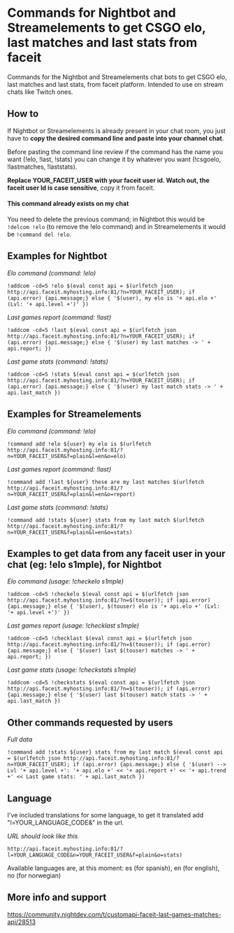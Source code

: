 # Commands for Nightbot and Streamelements to get CSGO elo, last matches and last stats from faceit 
Commands for the Nightbot and Streamelements chat bots to get CSGO elo, last matches and last stats, from faceit platform. Intended to use on stream chats like Twitch ones.


## How to

If Nightbot or Streamelements is already present in your chat room, you just have to **copy the desired command line and paste into your channel chat**.

Before pasting the command line review if the command has the name you want (!elo, !last, !stats) you can change it by whatever you want (!csgoelo, !lastmatches, !laststats).

**Replace YOUR_FACEIT_USER with your faceit user id. Watch out, the faceit user Id is case sensitive**, copy it from faceit.

#### This command already exists on my chat

You need to delete the previous command; in Nightbot this would be `!delcom !elo` (to remove the !elo command) and in Streamelements it would be `!command del !elo`.

## Examples for Nightbot

*Elo command (command: !elo)*

`!addcom -cd=5 !elo $(eval const api = $(urlfetch json http://api.faceit.myhosting.info:81/?n=YOUR_FACEIT_USER); if (api.error) {api.message;} else { '$(user), my elo is '+ api.elo +' (Lvl: '+ api.level +')' })`

*Last games report (command: !last)*

`!addcom -cd=5 !last $(eval const api = $(urlfetch json http://api.faceit.myhosting.info:81/?n=YOUR_FACEIT_USER); if (api.error) {api.message;} else { '$(user) my last matches -> ' + api.report; })`

*Last game stats (command: !stats)*

`!addcom -cd=5 !stats $(eval const api = $(urlfetch json http://api.faceit.myhosting.info:81/?n=YOUR_FACEIT_USER); if (api.error) {api.message;} else { '$(user) my last match stats -> ' + api.last_match })`

## Examples for Streamelements

*Elo command (command: !elo)*

`!command add !elo ${user} my elo is $(urlfetch http://api.faceit.myhosting.info:81/?n=YOUR_FACEIT_USER&f=plain&l=en&o=elo)`

*Last games report (command: !last)*

`!command add !last ${user} these are my last matches $(urlfetch http://api.faceit.myhosting.info:81/?n=YOUR_FACEIT_USER&f=plain&l=en&o=report)`

*Last game stats (command: !stats)*

`!command add !stats ${user} stats from my last match $(urlfetch http://api.faceit.myhosting.info:81/?n=YOUR_FACEIT_USER&f=plain&l=en&o=stats)`




## Examples to get data from any faceit user in your chat (eg: !elo s1mple), for Nightbot

*Elo command (usage: !checkelo s1mple)*

`!addcom -cd=5 !checkelo $(eval const api = $(urlfetch json http://api.faceit.myhosting.info:81/?n=$(touser)); if (api.error) {api.message;} else { '$(user), $(touser) elo is '+ api.elo +' (Lvl: '+ api.level +')' })`

*Last games report (usage: !checklast s1mple)*

`!addcom -cd=5 !checklast $(eval const api = $(urlfetch json http://api.faceit.myhosting.info:81/?n=$(touser)); if (api.error) {api.message;} else { '$(user) last $(touser) matches -> ' + api.report; })`

*Last game stats (usage: !checkstats s1mple)*

`!addcom -cd=5 !checkstats $(eval const api = $(urlfetch json http://api.faceit.myhosting.info:81/?n=$(touser)); if (api.error) {api.message;} else { '$(user) last $(touser) match stats -> ' + api.last_match })`


## Other commands requested by users

*Full data*

`!command add !stats ${user} stats from my last match $(eval const api = $(urlfetch json http://api.faceit.myhosting.info:81/?n=YOUR_FACEIT_USER); if (api.error) {api.message;} else { '$(user) --> Lvl '+ api.level +': '+ api.elo +' << '+ api.report +' << '+ api.trend +' << Last game stats: ' + api.last_match })`


## Language

I've included translations for some language, to get it translated add "l=YOUR_LANGUAGE_CODE&" in the url.

*URL should look like this*

`http://api.faceit.myhosting.info:81/?l=YOUR_LANGUAGE_CODE&n=YOUR_FACEIT_USER&f=plain&o=stats)`

Available languages are, at this moment: es (for spanish), en (for english), no (for norwegian)

## More info and support

https://community.nightdev.com/t/customapi-faceit-last-games-matches-api/28513
